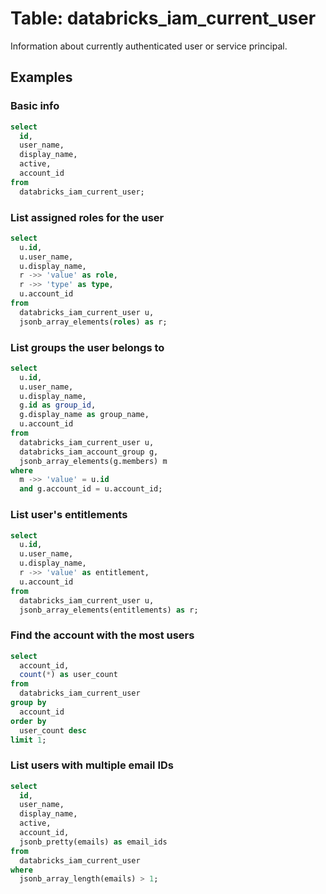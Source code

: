 # Table: databricks_iam_current_user

Information about currently authenticated user or service principal.

## Examples

### Basic info

```sql
select
  id,
  user_name,
  display_name,
  active,
  account_id
from
  databricks_iam_current_user;
```

### List assigned roles for the user

```sql
select
  u.id,
  u.user_name,
  u.display_name,
  r ->> 'value' as role,
  r ->> 'type' as type,
  u.account_id
from
  databricks_iam_current_user u,
  jsonb_array_elements(roles) as r;
```

### List groups the user belongs to

```sql
select
  u.id,
  u.user_name,
  u.display_name,
  g.id as group_id,
  g.display_name as group_name,
  u.account_id
from
  databricks_iam_current_user u,
  databricks_iam_account_group g,
  jsonb_array_elements(g.members) m
where
  m ->> 'value' = u.id
  and g.account_id = u.account_id;
```

### List user's entitlements

```sql
select
  u.id,
  u.user_name,
  u.display_name,
  r ->> 'value' as entitlement,
  u.account_id
from
  databricks_iam_current_user u,
  jsonb_array_elements(entitlements) as r;
```

### Find the account with the most users

```sql
select
  account_id,
  count(*) as user_count
from
  databricks_iam_current_user
group by
  account_id
order by
  user_count desc
limit 1;
```

### List users with multiple email IDs

```sql
select
  id,
  user_name,
  display_name,
  active,
  account_id,
  jsonb_pretty(emails) as email_ids
from
  databricks_iam_current_user
where
  jsonb_array_length(emails) > 1;
```